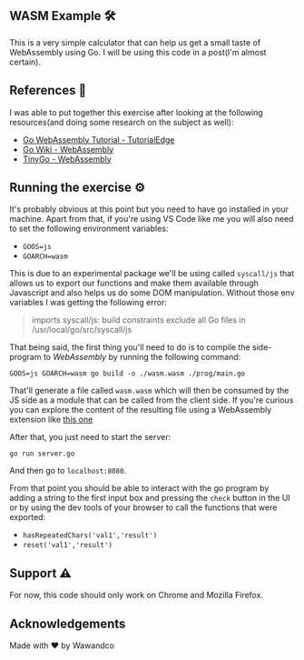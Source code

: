 ## WASM Example 🛠️

This is a very simple calculator that can help us get a small taste of WebAssembly using Go.
I will be using this code in a post(I'm almost certain).

## References 📑
I was able to put together this exercise after looking at the following resources(and doing some research on the subject as well):
-  [Go WebAssembly Tutorial - TutorialEdge](https://tutorialedge.net/golang/go-webassembly-tutorial/)
- [Go Wiki - WebAssembly](https://github.com/golang/go/wiki/WebAssembly#webassembly)
- [TinyGo - WebAssembly](https://tinygo.org/docs/guides/webassembly/)

## Running the exercise ⚙️
It's probably obvious at this point but you need to have go installed in your machine.
Apart from that, if you're using VS Code like me you will also need to set the following environment variables:
- `GOOS=js`
- `GOARCH=wasm`

This is due to an experimental package we'll be using called `syscall/js` that allows us to export our functions and make them available through Javascript and also helps us do some DOM manipulation. Without those env variables I was getting the following error:

> imports syscall/js: build constraints exclude all Go files in /usr/local/go/src/syscall/js

That being said, the first thing you'll need to do is to compile the side-program to *WebAssembly* by running the following command:

```
GOOS=js GOARCH=wasm go build -o ./wasm.wasm ./prog/main.go
```
That'll generate a file called `wasm.wasm` which will then be consumed by the JS side as a module that can be called from the client side.
If you're curious you can explore the content of the resulting file using a WebAssembly extension like [this one](https://marketplace.visualstudio.com/items?itemName=dtsvet.vscode-wasm)

After that, you just need to start the server:
```
go run server.go
```
And then go to `localhost:8080`.

From that point you should be able to interact with the go program by adding a string to the first input box and pressing the `check` button in the UI or by using the dev tools of your browser to call the functions that were exported:
- `hasRepeatedChars('val1','result')`
- `reset('val1','result')`


## Support ⚠️
For now, this code should only work on Chrome and Mozilla Firefox.

## Acknowledgements
Made with ❤️ by Wawandco
